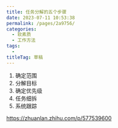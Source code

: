 ```yaml
---
title: 任务分解的五个步骤
date: 2023-07-11 10:53:38
permalink: /pages/2a9756/
categories: 
  - 软素质
  - 工作方法
tags: 
  - 
titleTag: 草稿
---
```


1. 确定范围
2. 分解目标
3. 确定优先级
4. 任务细拆
5. 系统跟踪

https://zhuanlan.zhihu.com/p/577539600